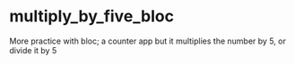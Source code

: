 # multiply_by_five_bloc
 More practice with bloc; a counter app but it multiplies the number by 5, or divide it by 5
